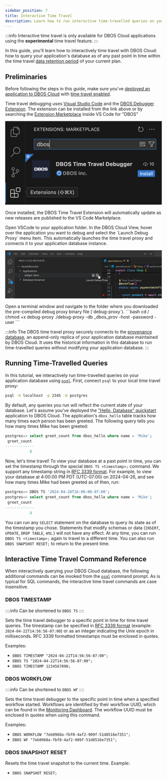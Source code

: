 ```yaml
---
sidebar_position: 7
title: Interactive Time Travel
description: Learn how to run interactive time-travelled queries on your database
---
```


:::info
Interactive time travel is only available for DBOS Cloud applications using the **experimental** time travel feature.
:::

In this guide, you'll learn how to interactively time travel with DBOS Cloud: how to query your application's database as of any past point in time within the time travel [data retention period](https://www.dbos.dev/pricing) of your current plan.

## Preliminaries

Before following the steps in this guide, make sure you've [deployed an application to DBOS Cloud](application-management) with [time travel enabled](./cloud-cli#dbos-cloud-app-deploy).

Time travel debugging uses [Visual Studio Code](https://code.visualstudio.com/) and the
[DBOS Debugger Extension](https://marketplace.visualstudio.com/items?itemName=dbos-inc.dbos-ttdbg).
The extension can be installed from the link above or by searching the
[Extension Marketplace](https://code.visualstudio.com/docs/editor/extension-marketplace)
inside VS Code for "DBOS"

![Installing the DBOS Time Travel Extension Screenshot](../assets/ttdbg-ext-install.png)

Once installed, the DBOS Time Travel Extension will automatically update as new releases are published to the VS Code Marketplace.


<Tabs groupId="environment" className="small-tabs">
  <TabItem value="VSCode" label="VSCode">
	  Open VSCode to your application folder. In the DBOS Cloud View, hover over the application you want to debug and select the `Launch Debug Proxy` menu item.
    This automatically launches the time travel proxy and connects it to your application database instance.

![DBOS Time Travel Launch Debug Proxy Screenshot](./assets/ttdbg-launch-proxy.png)

  </TabItem>
  <TabItem value="CLI" label="CLI">
	  Open a terminal window and navigate to the folder where you downloaded the pre-compiled debug proxy binary file (`debug-proxy`).
   ```bash
cd <Your Download Folder>/
chmod +x debug-proxy
./debug-proxy -db <app database name>_dbos_prov -host <app cloud database hostname>  -password <database password> -user <database username>
   ```
  </TabItem>
</Tabs>

:::info
The DBOS time travel proxy securely connects to the [provenance database](../explanations/system-tables.md), an append-only replica of your application database maintained by DBOS Cloud.
It uses the historical information in this database to run time-travelled queries without modifying your application database.
:::

## Running Time-Travelled Queries

In this tutorial, we interactively run time-travelled queries on your application database using [`psql`](https://www.postgresql.org/docs/current/app-psql.html).
First, connect `psql` to your local time travel proxy:

```bash
psql -h localhost -p 2345 -U postgres
```

By default, any queries you run will reflect the current state of your database.
Let's assume you've deployed the ["Hello, Database" quickstart](../quickstart) application to DBOS Cloud.
The application's `dbos_hello` table tracks how many times each person has been greeted.
The following query tells you how many times Mike has been greeted:

```sql
postgres=> select greet_count from dbos_hello where name = 'Mike';
 greet_count
-------------
           8
```

Now, let's time travel!
To view your database at a past point in time, you can set the timestamp through the special `DBOS TS <timestamp>;` command.
We support any timestamp string in [RFC 3339 format](https://datatracker.ietf.org/doc/html/rfc3339).
For example, to view your database at 4:00:00 PM PDT (UTC-07:00) on 2024-04-26, and see how many times Mike had been greeted as of then, run:

```sql
postgres=> DBOS TS '2024-04-26T16:00:00-07:00';
postgres=> select greet_count from dbos_hello where name = 'Mike';
 greet_count
-------------
           4
```

You can run any `SELECT` statement on the database to query its state as of the timestamp you chose.
Statements that modify schemas or data (`INSERT`, `UPDATE`, `DROP TABLE`, etc.) will not have any effect.
At any time, you can run `DBOS TS <timestamp>;` again to travel to a different time.
You can also run `DBOS SNAPSHOT RESET;` to return to the present time.

## Interactive Time Travel Command Reference

When interactively querying your DBOS Cloud database, the following additional commands can be invoked from the 
[`psql`](https://www.postgresql.org/docs/current/app-psql.html) command prompt. 
As is typical for SQL commands, the interactive time travel commands are case insensitive.

### DBOS TIMESTAMP

::::info
Can be shortened to `DBOS TS`
::::

Sets the time travel debugger to a specific point in time for time travel queries. The timestamp can be specified in
[RFC 3339 format](https://datatracker.ietf.org/doc/html/rfc3339) (example: `2024-04-22T14:56:56-07:00`)
or as an integer indicating the Unix epoch in milliseconds. RFC 3339 formatted timestamps
must be enclosed in quotes.

Examples:

* `DBOS TIMESTAMP "2024-04-22T14:56:56-07:00";`
* `DBOS TS "2024-04-22T14:56:56-07:00";`
* `DBOS TIMESTAMP 1234567890;`

### DBOS WORKFLOW

::::info
Can be shortened to `DBOS WF`
::::

Sets the time travel debugger to the specific point in time when a specified workflow started. 
Workflows are identified by their workflow UUID, which can be found in the
[Monitoring Dashboard](../../../cloud-tutorials/monitoring-dashboard.md).
The workflow UUID must be enclosed in quotes when using this command.

Examples:

* `DBOS WORKFLOW "7eb0968a-fbf0-4af2-909f-51d8516e7351";`
* `DBOS WF "7eb0968a-fbf0-4af2-909f-51d8516e7351";`

### DBOS SNAPSHOT RESET

Resets the time travel snapshot to the current time.  Example:

* `DBOS SNAPSHOT RESET;`
